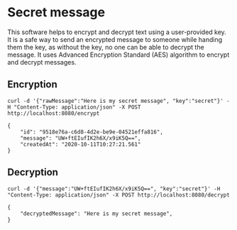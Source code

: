 # Secret message
This software helps to encrypt and decrypt text using a user-provided key. It is a safe way to send an encrypted message to someone while handing them the key, as without the key, no one can be able to decrypt the message. It uses Advanced Encryption Standard (AES) algorithm to encrypt and decrypt messages.


## Encryption

```
curl -d '{"rawMessage":"Here is my secret message", "key":"secret"}' -H "Content-Type: application/json" -X POST http://localhost:8080/encrypt

{
	"id": "9518e76a-c6d8-4d2e-be9e-04521effa816",
	"message": "UW+ftEIufIK2h6X/x9iK5Q==",
	"createdAt": "2020-10-11T10:27:21.561"
}
```

## Decryption

```
curl -d '{"message":"UW+ftEIufIK2h6X/x9iK5Q==", "key":"secret"}' -H "Content-Type: application/json" -X POST http://localhost:8080/decrypt

{
	"decryptedMessage": "Here is my secret message",
}
```
